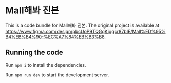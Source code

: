 
  # Mall해봐 진본

  This is a code bundle for Mall해봐 진본. The original project is available at https://www.figma.com/design/pbcUoP9TQGgKiggcr87bIE/Mall%ED%95%B4%EB%B4%90-%EC%A7%84%EB%B3%B8.

  ## Running the code

  Run `npm i` to install the dependencies.

  Run `npm run dev` to start the development server.
  